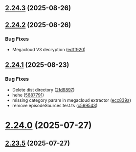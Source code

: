 ## [2.24.3](https://github.com/ghoshRitesh12/aniwatch/compare/v2.24.2...v2.24.3) (2025-08-26)



## [2.24.2](https://github.com/ghoshRitesh12/aniwatch/compare/v2.24.1...v2.24.2) (2025-08-26)


### Bug Fixes

* Megacloud V3 decryption ([ed1f920](https://github.com/ghoshRitesh12/aniwatch/commit/ed1f9206622bd041f1a36653afb538de89dd2da3))



## [2.24.1](https://github.com/ghoshRitesh12/aniwatch/compare/v2.24.0...v2.24.1) (2025-08-23)


### Bug Fixes

* Delete dist directory ([2fd9897](https://github.com/ghoshRitesh12/aniwatch/commit/2fd98979c33f97fb97b1bb3fbe20df7470886fc8))
* hehe ([5687791](https://github.com/ghoshRitesh12/aniwatch/commit/568779102c8ee429337a9870e8171db3bc0d4951))
* missing category param in megacloud extractor ([ecc839a](https://github.com/ghoshRitesh12/aniwatch/commit/ecc839ae83a2c1c592df837b00f46ca1ca0dfabe))
* remove episodeSources.test.ts ([c599543](https://github.com/ghoshRitesh12/aniwatch/commit/c5995436ec5bb34dcf9c02e092605a8b5836b422))



# [2.24.0](https://github.com/ghoshRitesh12/aniwatch/compare/v2.23.5...v2.24.0) (2025-07-27)



## [2.23.5](https://github.com/ghoshRitesh12/aniwatch/compare/v2.23.4...v2.23.5) (2025-07-27)



